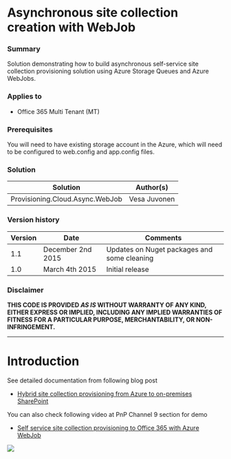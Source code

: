 # Asynchronous site collection creation with WebJob #

### Summary ###
Solution demonstrating how to build asynchronous self-service site collection provisioning solution using Azure Storage Queues and Azure WebJobs. 

### Applies to ###
-  Office 365 Multi Tenant (MT)

### Prerequisites ###
You will need to have existing storage account in the Azure, which will need to be configured to web.config and app.config files.

### Solution ###
Solution | Author(s)
---------|----------
Provisioning.Cloud.Async.WebJob | Vesa Juvonen

### Version history ###
Version  | Date | Comments
---------| -----| --------
1.1  | December 2nd 2015 | Updates on Nuget packages and some cleaning
1.0  | March 4th 2015 | Initial release

### Disclaimer ###
**THIS CODE IS PROVIDED *AS IS* WITHOUT WARRANTY OF ANY KIND, EITHER EXPRESS OR IMPLIED, INCLUDING ANY IMPLIED WARRANTIES OF FITNESS FOR A PARTICULAR PURPOSE, MERCHANTABILITY, OR NON-INFRINGEMENT.**


----------

# Introduction #
See detailed documentation from following blog post

- [Hybrid site collection provisioning from Azure to on-premises SharePoint](http://blogs.msdn.com/b/vesku/archive/2015/03/05/hybrid-site-collection-provisioning-from-azure-to-on-premises-sharepoint.aspx)

You can also check following video at PnP Channel 9 section for demo

- [Self service site collection provisioning to Office 365 with Azure WebJob](http://channel9.msdn.com/blogs/OfficeDevPnP/Self-service-site-collection-provisioning-to-Office-365-with-Azure-WebJob)


<img src="https://telemetry.sharepointpnp.com/pnp/samples/Provisioning.Cloud.Async.WebJob" />